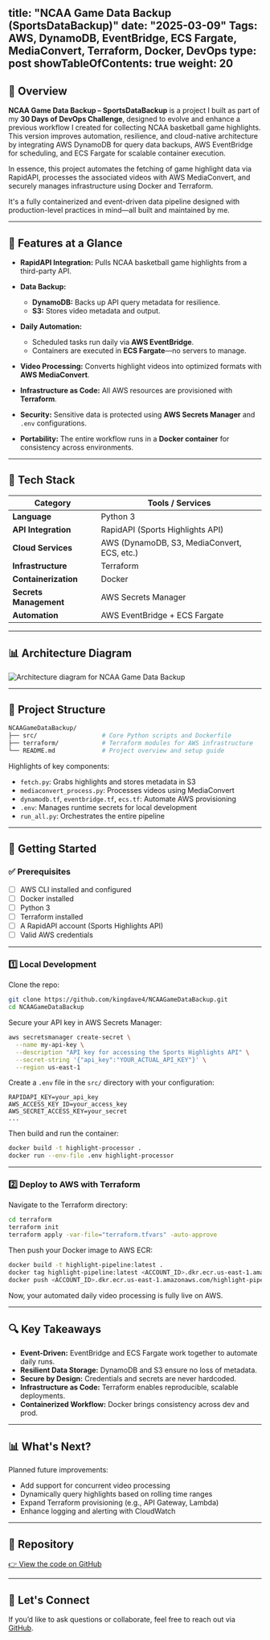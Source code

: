 title: "NCAA Game Data Backup (SportsDataBackup)"
date: "2025-03-09"
Tags: AWS, DynamoDB, EventBridge, ECS Fargate, MediaConvert, Terraform, Docker, DevOps
type: post
showTableOfContents: true
weight: 20
---

## 📌 Overview

**NCAA Game Data Backup – SportsDataBackup** is a project I built as part of my **30 Days of DevOps Challenge**, designed to evolve and enhance a previous workflow I created for collecting NCAA basketball game highlights. This version improves automation, resilience, and cloud-native architecture by integrating AWS DynamoDB for query data backups, AWS EventBridge for scheduling, and ECS Fargate for scalable container execution.

In essence, this project automates the fetching of game highlight data via RapidAPI, processes the associated videos with AWS MediaConvert, and securely manages infrastructure using Docker and Terraform.

It's a fully containerized and event-driven data pipeline designed with production-level practices in mind—all built and maintained by me.

---

## 🔧 Features at a Glance

* **RapidAPI Integration:** Pulls NCAA basketball game highlights from a third-party API.
* **Data Backup:**

  * **DynamoDB:** Backs up API query metadata for resilience.
  * **S3:** Stores video metadata and output.
* **Daily Automation:**

  * Scheduled tasks run daily via **AWS EventBridge**.
  * Containers are executed in **ECS Fargate**—no servers to manage.
* **Video Processing:** Converts highlight videos into optimized formats with **AWS MediaConvert**.
* **Infrastructure as Code:** All AWS resources are provisioned with **Terraform**.
* **Security:** Sensitive data is protected using **AWS Secrets Manager** and `.env` configurations.
* **Portability:** The entire workflow runs in a **Docker container** for consistency across environments.

---

## 🧰 Tech Stack

| Category               | Tools / Services                            |
| ---------------------- | ------------------------------------------- |
| **Language**           | Python 3                                    |
| **API Integration**    | RapidAPI (Sports Highlights API)            |
| **Cloud Services**     | AWS (DynamoDB, S3, MediaConvert, ECS, etc.) |
| **Infrastructure**     | Terraform                                   |
| **Containerization**   | Docker                                      |
| **Secrets Management** | AWS Secrets Manager                         |
| **Automation**         | AWS EventBridge + ECS Fargate               |

---

## 📊 Architecture Diagram

![Architecture diagram for NCAA Game Data Backup](/images/ncca_gamebackup.png)

---

## 📁 Project Structure

```bash
NCAAGameDataBackup/
├── src/                  # Core Python scripts and Dockerfile
├── terraform/            # Terraform modules for AWS infrastructure
└── README.md             # Project overview and setup guide
```

Highlights of key components:

* `fetch.py`: Grabs highlights and stores metadata in S3
* `mediaconvert_process.py`: Processes videos using MediaConvert
* `dynamodb.tf`, `eventbridge.tf`, `ecs.tf`: Automate AWS provisioning
* `.env`: Manages runtime secrets for local development
* `run_all.py`: Orchestrates the entire pipeline

---

## 🚀 Getting Started

### ✅ Prerequisites

* [ ] AWS CLI installed and configured
* [ ] Docker installed
* [ ] Python 3
* [ ] Terraform installed
* [ ] A RapidAPI account (Sports Highlights API)
* [ ] Valid AWS credentials

---

### 1️⃣ Local Development

Clone the repo:

```bash
git clone https://github.com/kingdave4/NCAAGameDataBackup.git
cd NCAAGameDataBackup
```

Secure your API key in AWS Secrets Manager:

```bash
aws secretsmanager create-secret \
  --name my-api-key \
  --description "API key for accessing the Sports Highlights API" \
  --secret-string '{"api_key":"YOUR_ACTUAL_API_KEY"}' \
  --region us-east-1
```

Create a `.env` file in the `src/` directory with your configuration:

```dotenv
RAPIDAPI_KEY=your_api_key
AWS_ACCESS_KEY_ID=your_access_key
AWS_SECRET_ACCESS_KEY=your_secret
...
```

Then build and run the container:

```bash
docker build -t highlight-processor .
docker run --env-file .env highlight-processor
```

---

### 2️⃣ Deploy to AWS with Terraform

Navigate to the Terraform directory:

```bash
cd terraform
terraform init
terraform apply -var-file="terraform.tfvars" -auto-approve
```

Then push your Docker image to AWS ECR:

```bash
docker build -t highlight-pipeline:latest .
docker tag highlight-pipeline:latest <ACCOUNT_ID>.dkr.ecr.us-east-1.amazonaws.com/highlight-pipeline
docker push <ACCOUNT_ID>.dkr.ecr.us-east-1.amazonaws.com/highlight-pipeline
```

Now, your automated daily video processing is fully live on AWS.

---

## 🔍 Key Takeaways

* **Event-Driven:** EventBridge and ECS Fargate work together to automate daily runs.
* **Resilient Data Storage:** DynamoDB and S3 ensure no loss of metadata.
* **Secure by Design:** Credentials and secrets are never hardcoded.
* **Infrastructure as Code:** Terraform enables reproducible, scalable deployments.
* **Containerized Workflow:** Docker brings consistency across dev and prod.

---

## 📊 What's Next?

Planned future improvements:

* Add support for concurrent video processing
* Dynamically query highlights based on rolling time ranges
* Expand Terraform provisioning (e.g., API Gateway, Lambda)
* Enhance logging and alerting with CloudWatch

---

## 📂 Repository

[👉 View the code on GitHub](https://github.com/kingdave4/NCAAGameDataBackup)

---

## 💬 Let's Connect

If you’d like to ask questions or collaborate, feel free to reach out via [GitHub](https://github.com/kingdave4).
